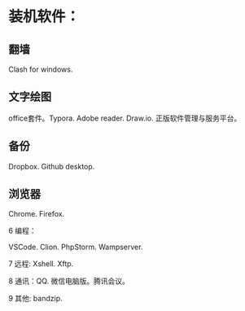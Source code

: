 #     装机软件：

##  翻墙

Clash for windows. 

## 文字绘图

office套件。Typora. Adobe reader. Draw.io. 正版软件管理与服务平台。 

## 备份

Dropbox. Github desktop. 

## 浏览器

Chrome. Firefox. 

6     编程：

VSCode. Clion. PhpStorm. Wampserver. 

7     远程: Xshell. Xftp. 

8     通讯：QQ. 微信电脑版。腾讯会议。

9     其他: bandzip.